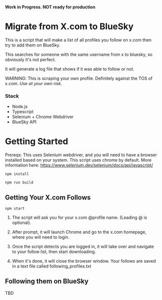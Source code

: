 **Work in Progress. NOT ready for production**

# Migrate from X.com to BlueSky

This is a script that will make a list of all profiles you follow on x.com then try to add them on BlueSky.

This searches for someone with the same username from x to bluesky, so obviously it's not perfect.

It will generate a log file that shows if it was able to follow or not.

WARNING: This is scraping your own profile. Definitely against the TOS of x.com. *Use at your own risk.*

### Stack
- Node.js
- Typescript
- Selenium + Chrome Webdriver
- BlueSky API

# Getting Started

Prereqs: This uses Selenium webdriver, and you will need to have a browser installed based on your system. This script uses chrome by default. More information here: https://www.selenium.dev/selenium/docs/api/javascript/

`npm install`

`npm run build`

## Getting Your X.com Follows

`npm start`

1. The script will ask you for your x.com @profile name. (Leading @ is optional).

2. After prompt, it will launch Chrome and go to the x.com homepage, where you will need to login.

3. Once the script detects you are logged in, it will take over and navigate to your follow list, then start downloading.

4. When it's done, it will close the browser window. Your follows are saved in a text file called following_profiles.txt

## Following them on BlueSky

TBD
